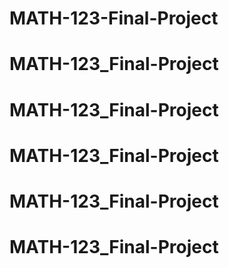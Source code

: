 # MATH-123-Final-Project
# MATH-123_Final-Project
# MATH-123_Final-Project
# MATH-123_Final-Project
# MATH-123_Final-Project
# MATH-123_Final-Project
